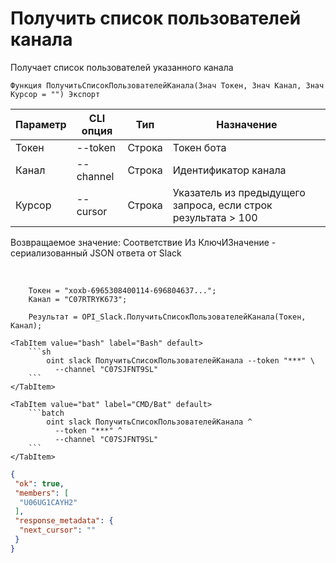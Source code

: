 ﻿---
sidebar_position: 2
---

# Получить список пользователей канала
 Получает список пользователей указанного канала



`Функция ПолучитьСписокПользователейКанала(Знач Токен, Знач Канал, Знач Курсор = "") Экспорт`

  | Параметр | CLI опция | Тип | Назначение |
  |-|-|-|-|
  | Токен | --token | Строка | Токен бота |
  | Канал | --channel | Строка | Идентификатор канала |
  | Курсор | --cursor | Строка | Указатель из предыдущего запроса, если строк результата > 100 |

  
  Возвращаемое значение:   Соответствие Из КлючИЗначение - сериализованный JSON ответа от Slack

<br/>




```bsl title="Пример кода"
    Токен = "xoxb-6965308400114-696804637...";
    Канал = "C07RTRYK673";

    Результат = OPI_Slack.ПолучитьСписокПользователейКанала(Токен, Канал);
```
    

 <Tabs>
  
    <TabItem value="bash" label="Bash" default>
        ```sh
            oint slack ПолучитьСписокПользователейКанала --token "***" \
              --channel "C07SJFNT9SL"
        ```
    </TabItem>
  
    <TabItem value="bat" label="CMD/Bat" default>
        ```batch
            oint slack ПолучитьСписокПользователейКанала ^
              --token "***" ^
              --channel "C07SJFNT9SL"
        ```
    </TabItem>
</Tabs>


```json title="Результат"
{
 "ok": true,
 "members": [
  "U06UG1CAYH2"
 ],
 "response_metadata": {
  "next_cursor": ""
 }
}
```
